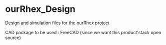 # ourRhex_Design
Design and simulation files for the ourRhex project 

CAD package to be used : FreeCAD (since we want this product'stack open source) 
